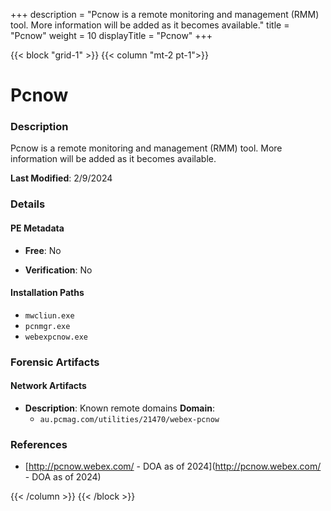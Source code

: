 +++
description = "Pcnow is a remote monitoring and management (RMM) tool. More information will be added as it becomes available."
title = "Pcnow"
weight = 10
displayTitle = "Pcnow"
+++


{{< block "grid-1" >}}
{{< column "mt-2 pt-1">}}

# Pcnow


### Description

Pcnow is a remote monitoring and management (RMM) tool. More information will be added as it becomes available.



**Last Modified**: 2/9/2024

### Details


#### PE Metadata


- **Free**: No

- **Verification**: No




#### Installation Paths
- `mwcliun.exe`
- `pcnmgr.exe`
- `webexpcnow.exe`

### Forensic Artifacts




#### Network Artifacts

- **Description**: Known remote domains
  **Domain**:
    - `au.pcmag.com/utilities/21470/webex-pcnow`





### References
- [http://pcnow.webex.com/ - DOA as of 2024](http://pcnow.webex.com/ - DOA as of 2024)



{{< /column >}}
{{< /block >}}
